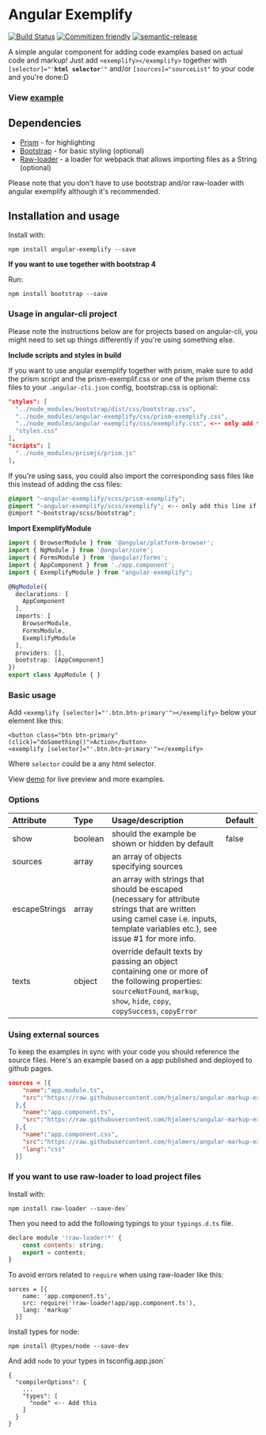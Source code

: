 # Angular Exemplify
[![Build Status](https://travis-ci.com/hjalmers/angular-exemplify.svg?branch=master)](https://travis-ci.com/hjalmers/angular-exemplify)
[![Commitizen friendly](https://img.shields.io/badge/commitizen-friendly-brightgreen.svg)](http://commitizen.github.io/cz-cli/)
[![semantic-release](https://img.shields.io/badge/%20%20%F0%9F%93%A6%F0%9F%9A%80-semantic--release-e10079.svg)](https://github.com/semantic-release/semantic-release)

A simple angular component for adding code examples based on actual code and markup! Just add <code>&lt;exemplify&gt;&lt;/exemplify&gt;</code> together with <code>[selector]=&quot;'**html selector**'&quot;</code> and/or <code>[sources]=&quot;sourceList&quot;</code> to your code and you're done:D

### View [example](https://hjalmers.github.io/angular-exemplify/)

## Dependencies
* [Prism](http://prismjs.com/) - for highlighting
* [Bootstrap](https://getbootstrap.com/) - for basic styling (optional)
* [Raw-loader](https://github.com/webpack-contrib/raw-loader) - a loader for webpack that allows importing files as a String (optional)

Please note that you don't have to use bootstrap and/or raw-loader with angular exemplify although it's recommended.

## Installation and usage

Install with:
```
npm install angular-exemplify --save
```

**If you want to use together with bootstrap 4**

Run:
```
npm install bootstrap --save
```

### Usage in angular-cli project
Please note the instructions below are for projects based on angular-cli, you might need to set up things differently if you're using something else.

**Include scripts and styles in build**

If you want to use angular exemplify together with prism, make sure to add the prism script and the prism-exemplif.css or one of the prism theme css files to your `.angular-cli.json` config, bootstrap.css is optional:

```json
"styles": [
  "../node_modules/bootstrap/dist/css/bootstrap.css",
  "../node_modules/angular-exemplify/css/prism-exemplify.css",
  "../node_modules/angular-exemplify/css/exemplify.css", <-- only add this line if you're not using bootstrap
  "styles.css"
],
"scripts": [
  "../node_modules/prismjs/prism.js"
],
```

If you're using sass, you could also import the corresponding sass files like this instead of adding the css files:
```scss
@import "~angular-exemplify/scss/prism-exemplify";
@import "~angular-exemplify/scss/exemplify"; <-- only add this line if you're not using bootstrap
@import "~bootstrap/scss/bootstrap";
```


**Import ExemplifyModule**
```typescript
import { BrowserModule } from '@angular/platform-browser';
import { NgModule } from '@angular/core';
import { FormsModule } from '@angular/forms';
import { AppComponent } from './app.component';
import { ExemplifyModule } from "angular-exemplify";

@NgModule({
  declarations: [
    AppComponent
  ],
  imports: [
    BrowserModule,
    FormsModule,
    ExemplifyModule
  ],
  providers: [],
  bootstrap: [AppComponent]
})
export class AppModule { }
```

### Basic usage
Add `<exemplify [selector]="'.btn.btn-primary'"></exemplify>` below your element like this:
```
<button class="btn btn-primary" (click)="doSomething()">Action</button>
<exemplify [selector]="'.btn.btn-primary'"></exemplify>
```

Where `selector` could be a any html selector.

View [demo](https://hjalmers.github.io/angular-exemplify/) for live preview and more examples.

### Options

| Attribute       | Type      | Usage/description                                                                                                                                                                  | Default           |
|:----------------|:----------|:-----------------------------------------------------------------------------------------------------------------------------------------------------------------------------------|:------------------|
| show            | boolean   | should the example be shown or hidden by default                                                                                                                                   | false             |
| sources         | array     | an array of objects specifying sources                                                                                                                                             |                   |
| escapeStrings   | array     | an array with strings that should be escaped (necessary for attribute strings that are written using camel case i.e. inputs, template variables etc.), see issue #1 for more info. |                   |
| texts           | object    | override default texts by passing an object containing one or more of the following properties: `sourceNotFound`, `markup`, `show`, `hide`, `copy`, `copySuccess`, `copyError`     |                   |


### Using external sources

To keep the examples in sync with your code you should reference the source files. Here's an example based on a app published and deployed to github pages.

```json
sources = [{
    "name":"app.module.ts",
    "src":"https://raw.githubusercontent.com/hjalmers/angular-markup-example/master/src/app/app.module.ts"
  },{
    "name":"app.component.ts",
    "src":"https://raw.githubusercontent.com/hjalmers/angular-markup-example/master/src/app/app.component.ts"
  },{
    "name":"app.component.css",
    "src":"https://raw.githubusercontent.com/hjalmers/angular-markup-example/master/src/app/app.component.css",
    "lang":"css"
  }]
```


### If you want to use raw-loader to load project files

Install with:
```
npm install raw-loader --save-dev`
```

Then you need to add the following typings to your `typings.d.ts` file.

```js
declare module '!raw-loader!*' {
    const contents: string;
    export = contents;
}
```

To avoid errors related to `require` when using raw-loader like this:

```
sorces = [{
    name: 'app.component.ts',
    src: require('!raw-loader!app/app.component.ts'),
    lang: 'markup'
  }]
```

Install types for node:
```
npm install @types/node --save-dev
```

And add `node` to your types in tsconfig.app.json`

```
{
  "compilerOptions": {
    ...
    "types": [
      "node" <-- Add this
    ]
  }
}
```
